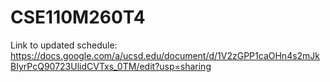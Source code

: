 # CSE110M260T4


Link to updated schedule: https://docs.google.com/a/ucsd.edu/document/d/1V2zGPP1caOHn4s2mJkBIyrPcQ90723UlidCVTxs_0TM/edit?usp=sharing


